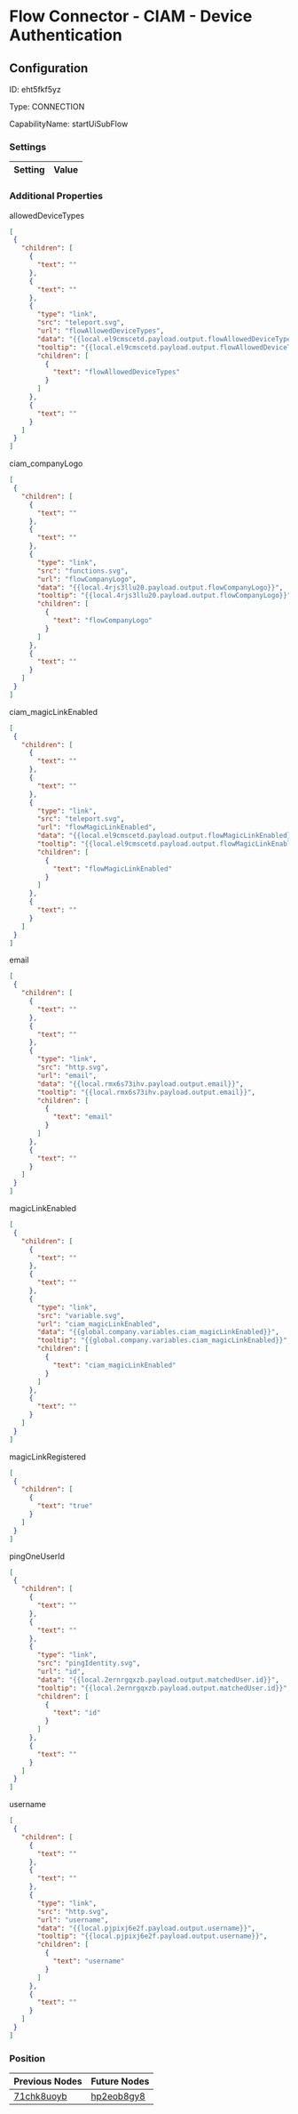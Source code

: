 # Flow Connector - CIAM - Device Authentication
## Configuration
ID:  eht5fkf5yz

Type: CONNECTION 

CapabilityName: startUiSubFlow

### Settings
| Setting | Value  |
| :------------------------ | ---------------------------------------- |
 




### Additional Properties
allowedDeviceTypes
 ```json 
[
  {
    "children": [
      {
        "text": ""
      },
      {
        "text": ""
      },
      {
        "type": "link",
        "src": "teleport.svg",
        "url": "flowAllowedDeviceTypes",
        "data": "{{local.el9cmscetd.payload.output.flowAllowedDeviceTypes}}",
        "tooltip": "{{local.el9cmscetd.payload.output.flowAllowedDeviceTypes}}",
        "children": [
          {
            "text": "flowAllowedDeviceTypes"
          }
        ]
      },
      {
        "text": ""
      }
    ]
  }
]
```


ciam_companyLogo
 ```json 
[
  {
    "children": [
      {
        "text": ""
      },
      {
        "text": ""
      },
      {
        "type": "link",
        "src": "functions.svg",
        "url": "flowCompanyLogo",
        "data": "{{local.4rjs3llu20.payload.output.flowCompanyLogo}}",
        "tooltip": "{{local.4rjs3llu20.payload.output.flowCompanyLogo}}",
        "children": [
          {
            "text": "flowCompanyLogo"
          }
        ]
      },
      {
        "text": ""
      }
    ]
  }
]
```


ciam_magicLinkEnabled
 ```json 
[
  {
    "children": [
      {
        "text": ""
      },
      {
        "text": ""
      },
      {
        "type": "link",
        "src": "teleport.svg",
        "url": "flowMagicLinkEnabled",
        "data": "{{local.el9cmscetd.payload.output.flowMagicLinkEnabled}}",
        "tooltip": "{{local.el9cmscetd.payload.output.flowMagicLinkEnabled}}",
        "children": [
          {
            "text": "flowMagicLinkEnabled"
          }
        ]
      },
      {
        "text": ""
      }
    ]
  }
]
```


email
 ```json 
[
  {
    "children": [
      {
        "text": ""
      },
      {
        "text": ""
      },
      {
        "type": "link",
        "src": "http.svg",
        "url": "email",
        "data": "{{local.rmx6s73ihv.payload.output.email}}",
        "tooltip": "{{local.rmx6s73ihv.payload.output.email}}",
        "children": [
          {
            "text": "email"
          }
        ]
      },
      {
        "text": ""
      }
    ]
  }
]
```


magicLinkEnabled
 ```json 
[
  {
    "children": [
      {
        "text": ""
      },
      {
        "text": ""
      },
      {
        "type": "link",
        "src": "variable.svg",
        "url": "ciam_magicLinkEnabled",
        "data": "{{global.company.variables.ciam_magicLinkEnabled}}",
        "tooltip": "{{global.company.variables.ciam_magicLinkEnabled}}",
        "children": [
          {
            "text": "ciam_magicLinkEnabled"
          }
        ]
      },
      {
        "text": ""
      }
    ]
  }
]
```


magicLinkRegistered
 ```json 
[
  {
    "children": [
      {
        "text": "true"
      }
    ]
  }
]
```


pingOneUserId
 ```json 
[
  {
    "children": [
      {
        "text": ""
      },
      {
        "text": ""
      },
      {
        "type": "link",
        "src": "pingIdentity.svg",
        "url": "id",
        "data": "{{local.2ernrgqxzb.payload.output.matchedUser.id}}",
        "tooltip": "{{local.2ernrgqxzb.payload.output.matchedUser.id}}",
        "children": [
          {
            "text": "id"
          }
        ]
      },
      {
        "text": ""
      }
    ]
  }
]
```


username
 ```json 
[
  {
    "children": [
      {
        "text": ""
      },
      {
        "text": ""
      },
      {
        "type": "link",
        "src": "http.svg",
        "url": "username",
        "data": "{{local.pjpixj6e2f.payload.output.username}}",
        "tooltip": "{{local.pjpixj6e2f.payload.output.username}}",
        "children": [
          {
            "text": "username"
          }
        ]
      },
      {
        "text": ""
      }
    ]
  }
]
```




### Position
| Previous Nodes | Future Nodes |
| :------------- | ------------ |
| [71chk8uoyb](./71chk8uoyb.md) | [hp2eob8gy8](./hp2eob8gy8.md) |